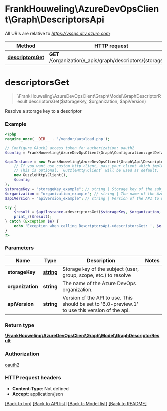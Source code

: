 # FrankHouweling\AzureDevOpsClient\Graph\DescriptorsApi

All URIs are relative to *https://vssps.dev.azure.com*

Method | HTTP request | Description
------------- | ------------- | -------------
[**descriptorsGet**](DescriptorsApi.md#descriptorsGet) | **GET** /{organization}/_apis/graph/descriptors/{storageKey} | 


# **descriptorsGet**
> \FrankHouweling\AzureDevOpsClient\Graph\Model\GraphDescriptorResult descriptorsGet($storageKey, $organization, $apiVersion)



Resolve a storage key to a descriptor

### Example
```php
<?php
require_once(__DIR__ . '/vendor/autoload.php');

// Configure OAuth2 access token for authorization: oauth2
$config = FrankHouweling\AzureDevOpsClient\Graph\Configuration::getDefaultConfiguration()->setAccessToken('YOUR_ACCESS_TOKEN');

$apiInstance = new FrankHouweling\AzureDevOpsClient\Graph\Api\DescriptorsApi(
    // If you want use custom http client, pass your client which implements `GuzzleHttp\ClientInterface`.
    // This is optional, `GuzzleHttp\Client` will be used as default.
    new GuzzleHttp\Client(),
    $config
);
$storageKey = "storageKey_example"; // string | Storage key of the subject (user, group, scope, etc.) to resolve
$organization = "organization_example"; // string | The name of the Azure DevOps organization.
$apiVersion = "apiVersion_example"; // string | Version of the API to use.  This should be set to '6.0-preview.1' to use this version of the api.

try {
    $result = $apiInstance->descriptorsGet($storageKey, $organization, $apiVersion);
    print_r($result);
} catch (Exception $e) {
    echo 'Exception when calling DescriptorsApi->descriptorsGet: ', $e->getMessage(), PHP_EOL;
}
?>
```

### Parameters

Name | Type | Description  | Notes
------------- | ------------- | ------------- | -------------
 **storageKey** | [**string**](../Model/.md)| Storage key of the subject (user, group, scope, etc.) to resolve |
 **organization** | **string**| The name of the Azure DevOps organization. |
 **apiVersion** | **string**| Version of the API to use.  This should be set to &#39;6.0-preview.1&#39; to use this version of the api. |

### Return type

[**\FrankHouweling\AzureDevOpsClient\Graph\Model\GraphDescriptorResult**](../Model/GraphDescriptorResult.md)

### Authorization

[oauth2](../../README.md#oauth2)

### HTTP request headers

 - **Content-Type**: Not defined
 - **Accept**: application/json

[[Back to top]](#) [[Back to API list]](../../README.md#documentation-for-api-endpoints) [[Back to Model list]](../../README.md#documentation-for-models) [[Back to README]](../../README.md)

